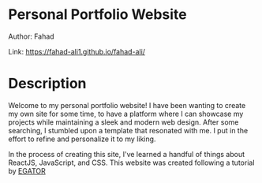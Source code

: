 # Personal Portfolio Website
Author: Fahad

Link: https://fahad-ali1.github.io/fahad-ali/
# Description
Welcome to my personal portfolio website! I have been wanting to create my own site for some time, to have a platform where I can showcase my projects while maintaining a sleek and modern web design. After some searching, I stumbled upon a template that resonated with me. I put in the effort to refine and personalize it to my liking.

In the process of creating this site, I've learned a handful of things about ReactJS, JavaScript, and CSS. This website was created following a tutorial by [EGATOR](https://www.youtube.com/watch?v=G-Cr00UYokU&t=6801s)
